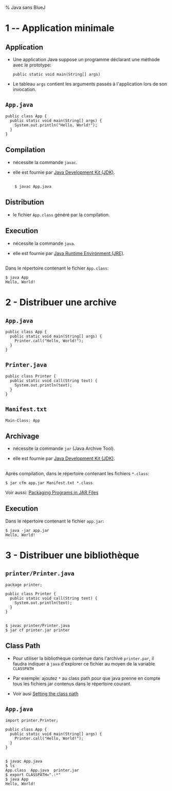 % Java sans BlueJ

1 -- Application minimale
================================================================================

Application
--------------------------------------------------------------------------------

  - Une application Java suppose un programme déclarant une méthode avec le 
    prototype:

        public static void main(String[] args)

   - Le tableau `args` contient les arguments passés à l'application lors de
     son invocation.


<i class="far fa-file-code"></i> `App.java`
--------------------------------------------------------------------------------

    public class App {
      public static void main(String[] args) {
        System.out.println("Hello, World!");
      }
    }

Compilation
--------------------------------------------------------------------------------

  - nécessite la commande `javac`.

  - elle est fournie par [Java Development Kit (JDK)](https://en.wikipedia.org/wiki/Java_Development_Kit).


<i class="fas fa-terminal"></i>
--------------------------------------------------------------------------------

        $ javac App.java

Distribution
--------------------------------------------------------------------------------

  - le fichier `App.class` généré par la compilation.

<i class="fas fa-cog"></i> Execution
--------------------------------------------------------------------------------

  - nécessite la commande `java`.

  - elle est fournie par [Java Runtime Environment (JRE)](https://en.wikipedia.org/wiki/Java_virtual_machine#Execution_environment).

<i class="fas fa-terminal"></i>
--------------------------------------------------------------------------------

Dans le répertoire contenant le fichier `App.class`:

    $ java App   
    Hello, World!

2 - Distribuer une archive
================================================================================


<i class="far fa-file-code"></i> `App.java`
--------------------------------------------------------------------------------

    public class App {
      public static void main(String[] args) {
        Printer.call("Hello, World!");
      }
    }


<i class="far fa-file-code"></i> `Printer.java`
--------------------------------------------------------------------------------

    public class Printer {
      public static void call(String text) {
        System.out.println(text);
      }
    }


<i class="far fa-file-code"></i> `Manifest.txt`
--------------------------------------------------------------------------------

    Main-Class: App

Archivage
--------------------------------------------------------------------------------

  - nécessite la commande `jar` (Java Archive Tool).

  - elle est fournie par [Java Development Kit (JDK)](https://en.wikipedia.org/wiki/Java_Development_Kit).


<i class="fas fa-terminal"></i>
--------------------------------------------------------------------------------

Après compilation, dans le répertoire contenant les fichiers `*.class`:

    $ jar cfm app.jar Manifest.txt *.class   


Voir aussi: [Packaging Programs in JAR Files](https://docs.oracle.com/javase/tutorial/deployment/jar/index.html)



<i class="fas fa-cog"></i> Execution
--------------------------------------------------------------------------------

Dans le répertoire contenant le fichier `app.jar`:

    $ java -jar app.jar   
    Hello, World!

3 - Distribuer une bibliothèque
================================================================================


<i class="far fa-file-code"></i> `printer/Printer.java`
--------------------------------------------------------------------------------

    package printer;

    public class Printer {
      public static void call(String text) {
        System.out.println(text);
      }
    }

<i class="fas fa-terminal"></i>
--------------------------------------------------------------------------------

    $ javac printer/Printer.java
    $ jar cf printer.jar printer


Class Path
--------------------------------------------------------------------------------

  - Pour utiliser la bibliothèque contenue dans l'archive `printer.par`, 
    il faudra indiquer à `java` d'explorer ce fichier au moyen de la
    variable `CLASSPATH`

  - Par exemple: ajoutez `*` au class path pour que java prenne en compte 
    tous les fichiers jar contenus dans le répertoire courant.

  - Voir ausi [Setting the class path](https://docs.oracle.com/javase/7/docs/technotes/tools/windows/classpath.html)


<i class="far fa-file-code"></i> `App.java`
--------------------------------------------------------------------------------

    import printer.Printer;

    public class App {
      public static void main(String[] args) {
        Printer.call("Hello, World!");
      }
    }

<i class="fas fa-terminal"></i>
--------------------------------------------------------------------------------

    $ javac App.java
    $ ls
    App.class  App.java  printer.jar
    $ export CLASSPATH=".:*"
    $ java App 
    Hello, World!

<style>

.reveal section img {
  border:0;
  height:50vh;
  width:auto;

}

.reveal section img.medium {
  border:0;
  max-width:50vh;
}

.reveal section img.icon {
  display:inline;
  border:0;
  width:1em;
  margin:0em;
  box-shadow:none;
  vertical-align:-10%;
}

.reveal code {
  font-family: Inconsolata, monospace;
}

.reveal pre code {
  font-size: 1.5em;
  line-height: 1.5em;
  /* max-height: 80wh; won't work, overriden */
}

input {
  font-family: "Source Sans Pro", Helvetica, sans-serif;
  font-size: 42px;
  line-height: 54.6px;
}

</style>

<link href="https://fonts.googleapis.com/css?family=Inconsolata:400,700" rel="stylesheet"> 

<!--
<link href="https://cdnjs.cloudflare.com/ajax/libs/font-awesome/4.7.0/css/font-awesome.css" rel="stylesheet">
 -->
<link rel="stylesheet" href="https://use.fontawesome.com/releases/v5.8.2/css/all.css" integrity="sha384-oS3vJWv+0UjzBfQzYUhtDYW+Pj2yciDJxpsK1OYPAYjqT085Qq/1cq5FLXAZQ7Ay" crossorigin="anonymous">